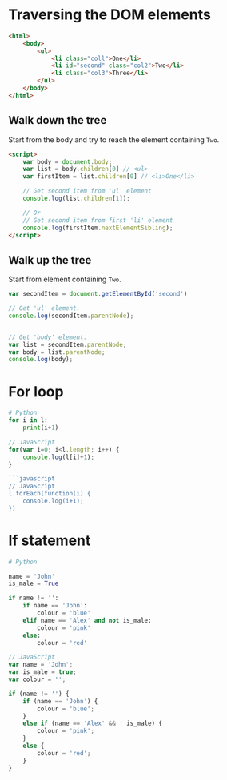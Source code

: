 Traversing the DOM elements
===========================

```html
<html>
    <body>
        <ul>
            <li class="coll">One</li>
            <li id="second" class="col2">Two</li>
            <li class="col3">Three</li>
        </ul>
    </body>
</html>
```

Walk down the tree
------------------

Start from the body and try to reach the element containing `Two`.

```html
<script>
    var body = document.body;
    var list = body.children[0] // <ul>
    var firstItem = list.children[0] // <li>One</li>

    // Get second item from 'ul' element
    console.log(list.children[1]);

    // Or
    // Get second item from first 'li' element
    console.log(firstItem.nextElementSibling);
</script>
```

Walk up the tree
----------------

Start from element containing `Two`.

```javascript
var secondItem = document.getElementById('second')

// Get 'ul' element.
console.log(secondItem.parentNode);


// Get 'body' element.
var list = secondItem.parentNode;
var body = list.parentNode;
console.log(body);
```

For loop
========

```python
# Python
for i in l:
    print(i+1)
```

```javascript
// JavaScript
for(var i=0; i<l.length; i++) {
    console.log(l[i]+1);
}

```javascript
// JavaScript
l.forEach(function(i) {
    console.log(i+1);
})
```

If statement
============

```python
# Python

name = 'John'
is_male = True

if name != '':
    if name == 'John':
        colour = 'blue'
    elif name == 'Alex' and not is_male:
        colour = 'pink'
    else:
        colour = 'red'
```

```javascript
// JavaScript
var name = 'John';
var is_male = true;
var colour = '';

if (name != '') {
    if (name == 'John') {
        colour = 'blue';
    }
    else if (name == 'Alex' && ! is_male) {
        colour = 'pink';
    }
    else {
        colour = 'red';
    }
}
```
